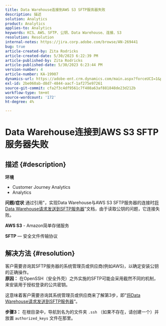 ```yaml
---
title: Data Warehouse连接到AWS S3 SFTP服务器失败
description: 描述
solution: Analytics
product: Analytics
applies-to: Analytics
keywords: KCS、AWS、SFTP、公钥、Data Warehouse、连接、S3
resolution: Resolution
internal-notes: https://jira.corp.adobe.com/browse/AN-269441
bug: true
article-created-by: Zita Rodricks
article-created-date: 5/30/2023 6:22:39 PM
article-published-by: Zita Rodricks
article-published-date: 5/30/2023 6:23:44 PM
version-number: 4
article-number: KA-19907
dynamics-url: https://adobe-ent.crm.dynamics.com/main.aspx?forceUCI=1&pagetype=entityrecord&etn=knowledgearticle&id=55ac85f3-16ff-ed11-8f6e-6045bd006b25
exl-id: 2be060ab-d8d7-4844-aacf-1af275e97261
source-git-commit: cfa2f3c4df9561c7f408a63af881848de23d212b
workflow-type: tm+mt
source-wordcount: '172'
ht-degree: 4%

---
```


# Data Warehouse连接到AWS S3 SFTP服务器失败

## 描述 {#description}

<b>环境</b>
- Customer Journey Analytics
- Analytics



<b>问题/症状</b>
通过引用&quot;，实现Data Warehouse与AWS S3 SFTP服务器的连接时[将Data Warehouse请求发送到SFTP服务器](https://experienceleague.adobe.com/docs/analytics/export/ftp-and-sftp/secure-file-transfer-protocol/ftp-sftp-dw.html?lang=en)”文档，由于读取公钥的问题，它连接失败。



<b>AWS S3</b> - Amazon简单存储服务

<b>SFTP</b>  — 安全文件传输协议


## 解决方法 {#resolution}

客户需要咨询其SFTP服务器的系统管理员或供应商(例如AWS)，以确定安装公钥的正确操作。<br><b>原因：</b>
在OpenSSH（安全外壳）之外实施的SFTP可能会采用截然不同的机制，来安装用于授权登录的公共密钥。

这意味着客户需要咨询其系统管理员或供应商来了解第3步，即&quot;[将Data Warehouse请求发送到SFTP服务器](https://experienceleague.adobe.com/docs/analytics/export/ftp-and-sftp/secure-file-transfer-protocol/ftp-sftp-dw.html?lang=en)“。

<b>步骤3：</b> 在根目录中，导航到名为的文件夹 `.ssh` （如果不存在，请创建一个）并放置 `authorized_keys` 文件在那里。
